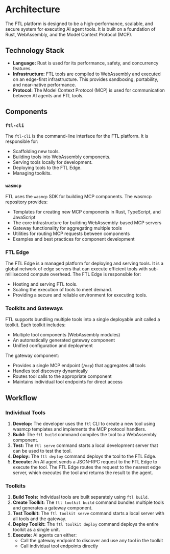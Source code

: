 # Architecture

The FTL platform is designed to be a high-performance, scalable, and secure system for executing AI agent tools. It is built on a foundation of Rust, WebAssembly, and the Model Context Protocol (MCP).

## Technology Stack

- **Language:** Rust is used for its performance, safety, and concurrency features.
- **Infrastructure:** FTL tools are compiled to WebAssembly and executed on an edge-first infrastructure. This provides sandboxing, portability, and near-native performance.
- **Protocol:** The Model Context Protocol (MCP) is used for communication between AI agents and FTL tools.

## Components

### `ftl-cli`

The `ftl-cli` is the command-line interface for the FTL platform. It is responsible for:

- Scaffolding new tools.
- Building tools into WebAssembly components.
- Serving tools locally for development.
- Deploying tools to the FTL Edge.
- Managing toolkits.

### `wasmcp`

FTL uses the `wasmcp` SDK for building MCP components. The wasmcp repository provides:

- Templates for creating new MCP components in Rust, TypeScript, and JavaScript
- The core infrastructure for building WebAssembly-based MCP servers
- Gateway functionality for aggregating multiple tools
- Utilities for routing MCP requests between components
- Examples and best practices for component development

### FTL Edge

The FTL Edge is a managed platform for deploying and serving tools. It is a global network of edge servers that can execute efficient tools with sub-millisecond compute overhead. The FTL Edge is responsible for:

- Hosting and serving FTL tools.
- Scaling the execution of tools to meet demand.
- Providing a secure and reliable environment for executing tools.

### Toolkits and Gateways

FTL supports bundling multiple tools into a single deployable unit called a toolkit. Each toolkit includes:

- Multiple tool components (WebAssembly modules)
- An automatically generated gateway component
- Unified configuration and deployment

The gateway component:
- Provides a single MCP endpoint (`/mcp`) that aggregates all tools
- Handles tool discovery dynamically
- Routes tool calls to the appropriate component
- Maintains individual tool endpoints for direct access

## Workflow

### Individual Tools

1.  **Develop:** The developer uses the `ftl` CLI to create a new tool using wasmcp templates and implements the MCP protocol handlers.
2.  **Build:** The `ftl build` command compiles the tool to a WebAssembly component.
3.  **Test:** The `ftl serve` command starts a local development server that can be used to test the tool.
4.  **Deploy:** The `ftl deploy` command deploys the tool to the FTL Edge.
5.  **Execute:** An AI agent sends a JSON-RPC request to the FTL Edge to execute the tool. The FTL Edge routes the request to the nearest edge server, which executes the tool and returns the result to the agent.

### Toolkits

1.  **Build Tools:** Individual tools are built separately using `ftl build`.
2.  **Create Toolkit:** The `ftl toolkit build` command bundles multiple tools and generates a gateway component.
3.  **Test Toolkit:** The `ftl toolkit serve` command starts a local server with all tools and the gateway.
4.  **Deploy Toolkit:** The `ftl toolkit deploy` command deploys the entire toolkit as a single unit.
5.  **Execute:** AI agents can either:
    - Call the gateway endpoint to discover and use any tool in the toolkit
    - Call individual tool endpoints directly
